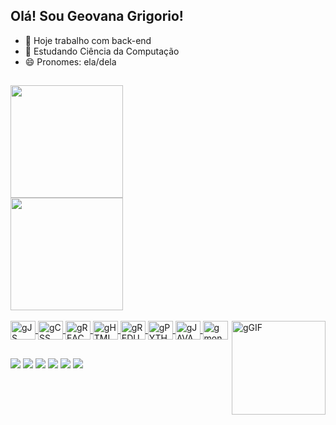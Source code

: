 ## Olá! Sou Geovana Grigorio!

- 🔭 Hoje trabalho com back-end
- 🌱 Estudando Ciência da Computação
- 😄 Pronomes: ela/dela

##
<div>
   <a href="https://github.com/geogrigori">
   <img height="180cm" src="https://github-readme-stats.vercel.app/api?username=geogrigori&show_icons=true&theme=dracula&iclude_all_commits=true&count_private=true"
        </div>
        <a href="https://github.com/geogrigori">
        <div>
   <img height="180cm" src="https://github-readme-stats.vercel.app/api/top-langs/?username=geogrigori&layout=compact&langs_count=16&theme=dracula"/>
     </div>                     
<div style="display: inline_block"> <br>
<img align="center" alt="gJS" height="30" width="40" src="https://cdn.jsdelivr.net/gh/devicons/devicon/icons/nodejs/nodejs-original.svg">
<img align="center" alt="gCSS" height="30" width="40" src="https://cdn.jsdelivr.net/gh/devicons/devicon/icons/css3/css3-original.svg">
<img align="center" alt="gREACT" height="30" width="40" src="https://cdn.jsdelivr.net/gh/devicons/devicon/icons/react/react-original.svg">
<img align="center" alt="gHTML" height="30" width="40" src="https://cdn.jsdelivr.net/gh/devicons/devicon/icons/html5/html5-original.svg">
<img align="center" alt="gREDUX" height="30" width="40" src="https://cdn.jsdelivr.net/gh/devicons/devicon/icons/redux/redux-original.svg">
<img align="center" alt="gPYTHON" height="30" width="40" src="https://cdn.jsdelivr.net/gh/devicons/devicon/icons/python/python-original.svg">
<img align="center" alt="gJAVA" height="30" width="40" src="https://cdn.jsdelivr.net/gh/devicons/devicon/icons/javascript/javascript-original.svg">
<img align="center" alt="gmong" height="30" width="40" src="https://cdn.jsdelivr.net/gh/devicons/devicon/icons/mongodb/mongodb-original.svg" />
<img align="right" alt="gGIF" height="150" width="150" src="https://user-images.githubusercontent.com/97214119/156937463-ec3cd892-f152-439e-b4fc-3852db07a617.gif">
             </div>
             
##
             
<div>
<a href="https://www.youtube.com/channel/UCTAJohMf2UqydOJnZ9ACFrQ" target="_blank"><img src="https://img.shields.io/badge/YouTube-FF0000?style=for-the-badge&logo=youtube&logoColor=white"_blank"></a>
<a href="geovanagomes832@gmail.com" target="_blank"><img src="https://img.shields.io/badge/Gmail-D14836?style=for-the-badge&logo=gmail&logoColor=white"_blank"></a>
<a href="https://www.instagram.com/geogrigori" target="_blank"><img src="https://img.shields.io/badge/Instagram-E4405F?style=for-the-badge&logo=instagram&logoColor=white"_blank"></a>
<a href="https://www.linkedin.com/in/geogrigori/" target="_blank"><img src="https://img.shields.io/badge/LinkedIn-0077B5?style=for-the-badge&logo=linkedin&logoColor=white"_blank"></a>                 
<a href="gv#6616" target="_blank"><img src="https://img.shields.io/badge/Discord-7289DA?style=for-the-badge&logo=discord&logoColor=white"_blank"></a>
<a href="https://www.twitch.tv/geogrigori" target="_blank"><img src="https://img.shields.io/badge/Twitch-9146FF?style=for-the-badge&logo=twitch&logoColor=white"_blank"></a>
</div>
